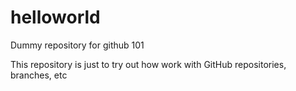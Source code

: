 # helloworld
Dummy repository for github 101

This repository is just to try out how work with GitHub repositories, branches, etc
